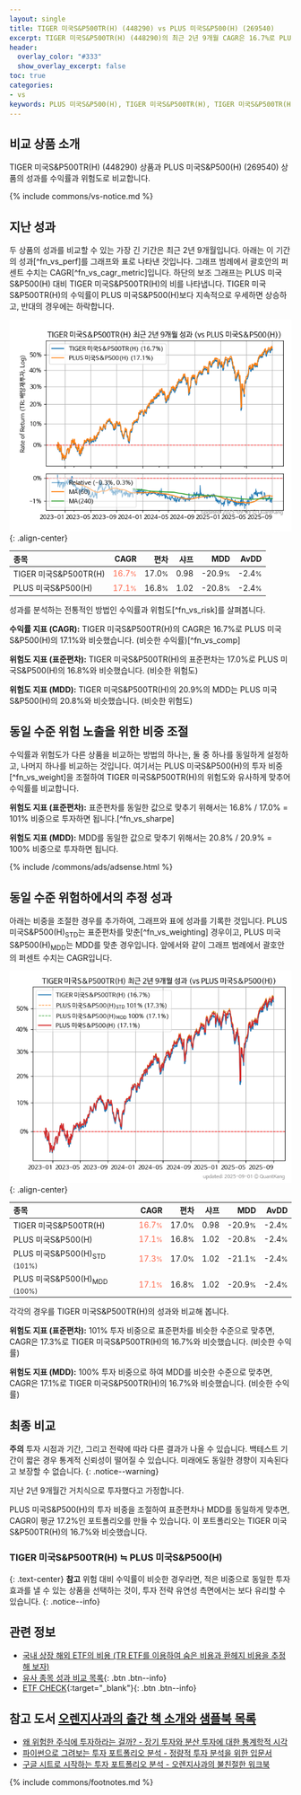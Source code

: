 ```yaml
---
layout: single
title: TIGER 미국S&P500TR(H) (448290) vs PLUS 미국S&P500(H) (269540)
excerpt: TIGER 미국S&P500TR(H) (448290)의 최근 2년 9개월 CAGR은 16.7%로 PLUS 미국S&P500(H) (269540)의 17.1%와 비슷했습니다.
header:
  overlay_color: "#333"
  show_overlay_excerpt: false
toc: true
categories:
- vs
keywords: PLUS 미국S&P500(H), TIGER 미국S&P500TR(H), TIGER 미국S&P500TR(H) PLUS 미국S&P500(H) 비교, 448290, 269540, 448290 448290 비교
---
```


## 비교 상품 소개


TIGER 미국S&P500TR(H) (448290) 상품과 PLUS 미국S&P500(H) (269540) 상품의 성과를 수익률과 위험도로 비교합니다.





{% include commons/vs-notice.md %}

## 지난 성과

두 상품의 성과를 비교할 수 있는 가장 긴 기간은 최근 2년 9개월입니다. 아래는 이 기간의 성과[^fn_vs_perf]를 그래프와 표로 나타낸 것입니다.
그래프 범례에서 괄호안의 퍼센트 수치는 CAGR[^fn_vs_cagr_metric]입니다.
하단의 보조 그래프는 PLUS 미국S&P500(H) 대비 TIGER 미국S&P500TR(H)의 비를 나타냅니다.
TIGER 미국S&P500TR(H)의 수익률이 PLUS 미국S&P500(H)보다 지속적으로 우세하면 상승하고, 반대의 경우에는 하락합니다.

![TIGER 미국S&P500TR(H)](/vs/images/448290-vs-269540_dual.png){: .align-center}

| **종목** | **CAGR** | **편차** | **샤프** | **MDD** | **AvDD** |
| :------------ | ------: | -----------: | -------: | ------: | -------: |
| TIGER 미국S&P500TR(H) | <span style="color: tomato">16.7<small>%</small></span> | 17.0<small>%</small> | 0.98 | -20.9<small>%</small> | -2.4<small>%</small> |
| PLUS 미국S&P500(H) | <span style="color: tomato">17.1<small>%</small></span> | 16.8<small>%</small> | 1.02 | -20.8<small>%</small> | -2.4<small>%</small> |

<!-- more -->


성과를 분석하는 전통적인 방법인 수익률과 위험도[^fn_vs_risk]를 살펴봅니다.

**수익률 지표 (CAGR):** TIGER 미국S&P500TR(H)의 CAGR은 16.7%로 PLUS 미국S&P500(H)의 17.1%와 비슷했습니다. (비슷한 수익률)[^fn_vs_comp]

**위험도 지표 (표준편차):** TIGER 미국S&P500TR(H)의 표준편차는 17.0%로 PLUS 미국S&P500(H)의 16.8%와 비슷했습니다. (비슷한 위험도)

**위험도 지표 (MDD):** TIGER 미국S&P500TR(H)의 20.9%의 MDD는 PLUS 미국S&P500(H)의 20.8%와 비슷했습니다. (비슷한 위험도)



## 동일 수준 위험 노출을 위한 비중 조절

수익률과 위험도가 다른 상품을 비교하는 방법의 하나는, 둘 중 하나를 동일하게 설정하고, 나머지 하나를 비교하는 것입니다.
여기서는 PLUS 미국S&P500(H)의 투자 비중[^fn_vs_weight]을 조절하여 TIGER 미국S&P500TR(H)의 위험도와 유사하게 맞추어 수익률를 비교합니다.

**위험도 지표 (표준편차):** 표준편차를 동일한 값으로 맞추기 위해서는 16.8% / 17.0% = 101% 비중으로 투자하면 됩니다.[^fn_vs_sharpe]

**위험도 지표 (MDD):** MDD를 동일한 값으로 맞추기 위해서는 20.8% / 20.9% = 100% 비중으로 투자하면 됩니다.


{% include /commons/ads/adsense.html %}



## 동일 수준 위험하에서의 추정 성과

아래는 비중을 조절한 경우를 추가하여, 그래프와 표에 성과를 기록한 것입니다.
PLUS 미국S&P500(H)<sub>STD</sub>는 표준편차를 맞춘[^fn_vs_weighting] 경우이고, PLUS 미국S&P500(H)<sub>MDD</sub>는 MDD를 맞춘 경우입니다.
앞에서와 같이 그래프 범례에서 괄호안의 퍼센트 수치는 CAGR입니다.


![TIGER 미국S&P500TR(H)](/vs/images/448290-vs-269540.png){: .align-center}



| **종목** | **CAGR** | **편차** | **샤프** | **MDD** | **AvDD** |
| :------------ | ------: | -----------: | -------: | ------: | -------: |
| TIGER 미국S&P500TR(H) | <span style="color: tomato">16.7<small>%</small></span> | 17.0<small>%</small> | 0.98 | -20.9<small>%</small> | -2.4<small>%</small> |
| PLUS 미국S&P500(H) | <span style="color: tomato">17.1<small>%</small></span> | 16.8<small>%</small> | 1.02 | -20.8<small>%</small> | -2.4<small>%</small> |
| PLUS 미국S&P500(H)<sub>STD</sub> <small>(101%)</small> | <span style="color: tomato">17.3<small>%</small></span> | 17.0<small>%</small> | 1.02 | -21.1<small>%</small> | -2.4<small>%</small> |
| PLUS 미국S&P500(H)<sub>MDD</sub> <small>(100%)</small> | <span style="color: tomato">17.1<small>%</small></span> | 16.8<small>%</small> | 1.02 | -20.9<small>%</small> | -2.4<small>%</small> |



각각의 경우를 TIGER 미국S&P500TR(H)의 성과와 비교해 봅니다.

**위험도 지표 (표준편차):** 101% 투자 비중으로 표준편차를 비슷한 수준으로 맞추면, CAGR은 17.3%로 TIGER 미국S&P500TR(H)의 16.7%와 비슷했습니다. (비슷한 수익률)

**위험도 지표 (MDD):** 100% 투자 비중으로 하여 MDD를 비슷한 수준으로 맞추면, CAGR은 17.1%로 TIGER 미국S&P500TR(H)의 16.7%와 비슷했습니다. (비슷한 수익률)




## 최종 비교

**주의** 투자 시점과 기간, 그리고 전략에 따라 다른 결과가 나올 수 있습니다. 백테스트 기간이 짧은 경우 통계적 신뢰성이 떨어질 수 있습니다. 미래에도 동일한 경향이 지속된다고 보장할 수 없습니다.
{: .notice--warning}

지난 2년 9개월간 거치식으로 투자했다고 가정합니다.

PLUS 미국S&P500(H)의 투자 비중을 조절하여 표준편차나 MDD를 동일하게 맞추면, CAGR이 평균 17.2%인 포트폴리오를 만들 수 있습니다.
이 포트폴리오는 TIGER 미국S&P500TR(H)의 16.7%와 비슷했습니다.

### TIGER 미국S&P500TR(H) ≒ PLUS 미국S&P500(H)
{: .text-center}
**참고** 위험 대비 수익률이 비슷한 경우라면, 적은 비중으로 동일한 투자 효과를 낼 수 있는 상품을 선택하는 것이, 투자 전략 유연성 측면에서는 보다 유리할 수 있습니다.
{: .notice--info}


## 관련 정보

- [국내 상장 해외 ETF의 비용 (TR ETF를 이용하여 숨은 비용과 환헤지 비용을 추정해 보자)](https://kongdori.tistory.com/270)
- [유사 종목 성과 비교 목록](/vs/){: .btn .btn--info}
- [ETF CHECK](https://www.etfcheck.co.kr/mobile/etpitem/269540/compare?compCode%5B%5D=448290){:target="_blank"}{: .btn .btn--info}


## 참고 도서 [오렌지사과의 출간 책 소개와 샘플북 목록](https://kongdori.tistory.com/691)

- [왜 위험한 주식에 투자하라는 걸까? - 장기 투자와 분산 투자에 대한 통계학적 시각](https://kongdori.tistory.com/421)
- [파이썬으로 그려보는 투자 포트폴리오 분석  - 정량적 투자 분석을 위한 입문서](https://kongdori.tistory.com/643)
- [구글 시트로 시작하는 투자 포트폴리오 분석 - 오렌지사과의 불친절한 워크북](https://kongdori.tistory.com/449)

{% include commons/footnotes.md %}